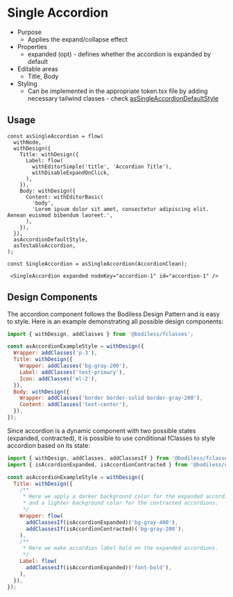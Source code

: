 # Single Accordion

- Purpose
  - Applies the expand/collapse effect
- Properties
  - expanded (opt) - defines whether the accordion is expanded by default
- Editable areas
  - Title, Body
- Styling
  - Can be implemented in the appropriate token.tsx file by adding necessary tailwind classes - check [asSingleAccordionDefaultStyle](../../examples/test-site/src/components/SingleAccordion/token.tsx)

## Usage

```
const asSingleAccordion = flow(
  withNode,
  withDesign({
    Title: withDesign({
      Label: flow(
        withEditorSimple('title', 'Accordion Title'),
        withDisableExpandOnClick,
      ),
    }),
    Body: withDesign({
      Content: withEditorBasic(
        'body',
        'Lorem ipsum dolor sit amet, consectetur adipiscing elit. Aenean euismod bibendum laoreet.',
      ),
    }),
  }),
  asAccordionDefaultStyle,
  asTestableAccordion,
);

const SingleAccordion = asSingleAccordion(AccordionClean);
```

```
 <SingleAccordion expanded nodeKey="accordion-1" id="accordion-1" />
```

## Design Components
The accordion component follows the Bodiless Design Pattern and is easy to style. Here is an example demonstrating all possible design components:

```js
import { withDesign, addClasses } from '@bodiless/fclasses';

const asAccordionExampleStyle = withDesign({
  Wrapper: addClasses('p-3'),
  Title: withDesign({
    Wrapper: addClasses('bg-gray-200'),
    Label: addClasses('text-primary'),
    Icon: addClasses('ml-2'),
  }),
  Body: withDesign({
    Wrapper: addClasses('border border-solid border-gray-200'),
    Content: addClasses('text-center'),
  }),
});
```

Since accordion is a dynamic component with two possible states (expanded, contracted), it is possible to use conditional fClasses to style accordion based on its state:

```js
import { withDesign, addClasses, addClassesIf } from '@bodiless/fclasses';
import { isAccordionExpanded, isAccordionContracted } from '@bodiless/organisms';

const asAccordionExampleStyle = withDesign({
  Title: withDesign({
    /**
     * Here we apply a darker background color for the expanded accordion title
     * and a lighter background color for the contracted accordions.
     */
    Wrapper: flow(
      addClassesIf(isAccordionExpanded)('bg-gray-400'),
      addClassesIf(isAccordionContracted)('bg-gray-200'),
    ),
    /**
     * Here we make accordion label bold on the expanded accordions.
     */
    Label: flow(
      addClassesIf(isAccordionExpanded)('font-bold'),
    ),
  }),
});
```
